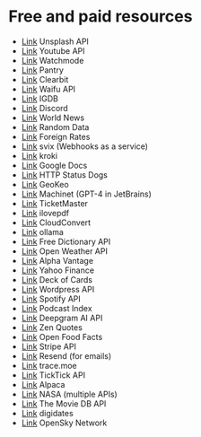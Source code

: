 # Free and paid resources

- [Link](https://google.com) Unsplash API
- [Link](https://google.com) Youtube API
- [Link](https://google.com) Watchmode
- [Link](https://google.com) Pantry
- [Link](https://google.com) Clearbit
- [Link](https://google.com) Waifu API
- [Link](https://google.com) IGDB
- [Link](https://google.com) Discord
- [Link](https://google.com) World News
- [Link](https://google.com) Random Data
- [Link](https://google.com) Foreign Rates
- [Link](https://google.com) svix (Webhooks as a service)
- [Link](https://google.com) kroki
- [Link](https://google.com) Google Docs
- [Link](https://google.com) HTTP Status Dogs
- [Link](https://google.com) GeoKeo
- [Link](https://google.com) Machinet (GPT-4 in JetBrains)
- [Link](https://google.com) TicketMaster
- [Link](https://google.com) ilovepdf
- [Link](https://google.com) CloudConvert
- [Link](https://google.com) ollama
- [Link](https://google.com) Free Dictionary API
- [Link](https://google.com) Open Weather API
- [Link](https://google.com) Alpha Vantage
- [Link](https://google.com) Yahoo Finance
- [Link](https://google.com) Deck of Cards
- [Link](https://google.com) Wordpress API
- [Link](https://google.com) Spotify API
- [Link](https://google.com) Podcast Index
- [Link](https://google.com) Deepgram AI API
- [Link](https://google.com) Zen Quotes
- [Link](https://google.com) Open Food Facts
- [Link](https://google.com) Stripe API
- [Link](https://google.com) Resend (for emails)
- [Link](https://google.com) trace.moe
- [Link](https://google.com) TickTick API
- [Link](https://google.com) Alpaca
- [Link](https://google.com) NASA (multiple APIs)
- [Link](https://google.com) The Movie DB API
- [Link](https://google.com) digidates
- [Link](https://google.com) OpenSky Network
